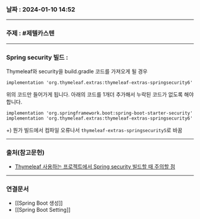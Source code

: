 ### 날짜 : 2024-01-10 14:52

___

### 주제 : #제텔카스텐

___

### Spring security 빌드 : 

Thymeleaf와 security을 build.gradle 코드를 가져오게 될 경우
```
implementation 'org.thymeleaf.extras:thymeleaf-extras-springsecurity6'
```

위의 코드만 들어가게 됩니다.
아래의 코드를 1개더 추가해서 누락된 코드가 없도록 해야 합니다.

```
implementation 'org.springframework.boot:spring-boot-starter-security'  
implementation 'org.thymeleaf.extras:thymeleaf-extras-springsecurity6'
```

+) 뭔가 빌드에서 컴파일 오류나서 `thymeleaf-extras-springsecurity5`로 바꿈

___

### 출처(참고문헌)

- [Thymeleaf 사용하는 프로젝트에서 Spring security 빌드할 때 주의할 점](https://velog.io/@minjung0/JavaSpringBoot-Thymeleaf-%EC%82%AC%EC%9A%A9%ED%95%98%EB%8A%94-%ED%94%84%EB%A1%9C%EC%A0%9D%ED%8A%B8%EC%97%90%EC%84%9C-Spring-security-%EB%B9%8C%EB%93%9C%ED%95%A0-%EB%95%8C-%EC%A3%BC%EC%9D%98%ED%95%A0-%EC%A0%90)

___

### 연결문서

- [[Spring Boot 생성]]
- [[Spring Boot Setting]]

